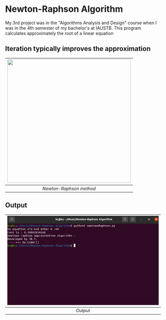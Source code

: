 # Newton-Raphson Algorithm

My 3rd project was in the "Algorithms Analysis and Design" course when I was in the 4th semester of my bachelor's at IAUSTB. This program calculates approximately the root of a linear equation

## Iteration typically improves the approximation
| <img src="https://upload.wikimedia.org/wikipedia/commons/e/e0/NewtonIteration_Ani.gif" width="400" height="400" /> | 
|:--:| 
| *Newton-Raphson method*


## Output
| <img src="out.png" alt="Pascal Triangle" width="900"/> | 
|:--:| 
| *Output*

